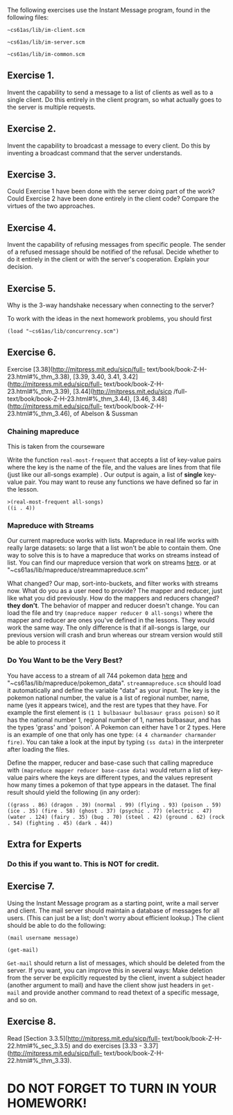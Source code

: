 The following exercises use the Instant Message program, found in the
following files:

`~cs61as/lib/im-client.scm `

`~cs61as/lib/im-server.scm `

`~cs61as/lib/im-common.scm`

## Exercise 1.

  
Invent the capability to send a message to a list of clients as well as to a
single client. Do this entirely in the client program, so what actually goes
to the server is multiple requests.

## Exercise 2.

  
Invent the capability to broadcast a message to every client. Do this by
inventing a broadcast command that the server understands.

## Exercise 3.

  
Could Exercise 1 have been done with the server doing part of the work? Could
Exercise 2 have been done entirely in the client code? Compare the virtues of
the two approaches.

## Exercise 4.

  
Invent the capability of refusing messages from specific people. The sender of
a refused message should be notified of the refusal. Decide whether to do it
entirely in the client or with the server's cooperation. Explain your
decision.

## Exercise 5.

  
Why is the 3-way handshake necessary when connecting to the server?

To work with the ideas in the next homework problems, you should first

`(load "~cs61as/lib/concurrency.scm")`

## Exercise 6.

  
Exercise [3.38](http://mitpress.mit.edu/sicp/full-
text/book/book-Z-H-23.html#%_thm_3.38), [3.39, 3.40, 3.41,
3.42](http://mitpress.mit.edu/sicp/full-
text/book/book-Z-H-23.html#%_thm_3.39), [3.44](http://mitpress.mit.edu/sicp
/full-text/book/book-Z-H-23.html#%_thm_3.44), [3.46,
3.48](http://mitpress.mit.edu/sicp/full-
text/book/book-Z-H-23.html#%_thm_3.46), of Abelson & Sussman

### Chaining mapreduce

This is taken from the courseware

Write the function `real-most-frequent` that accepts a list of key-value pairs
where the key is the name of the file, and the values are lines from that file
(just like our all-songs example) . Our output is again, a list of **single**
key-value pair. You may want to reuse any functions we have defined so far in
the lesson.

    
    
    >(real-most-frequent all-songs)
    ((i . 4))

### Mapreduce with Streams

Our current mapreduce works with lists. Mapreduce in real life works with
really large datasets: so large that a list won't be able to contain them. One
way to solve this is to have a mapreduce that works on streams instead of
list. You can find our mapreduce version that work on streams
[here](/static/streammapreduce.scm). or at
"~cs61as/lib/mapreduce/streammapreduce.scm"

What changed? Our map, sort-into-buckets, and filter works with streams now.
What do you as a user need to provide? The mapper and reducer, just like what
you did previously. How do the mappers and reducers changed? **they don't**.
The behavior of mapper and reducer doesn't change. You can load the file and
try `(mapreduce mapper reducer 0 all-songs)` where the mapper and reducer are
ones you've defined in the lessons. They would work the same way. The only
difference is that if all-songs is large, our previous version will crash and
brun whereas our stream version would still be able to process it

### Do You Want to be the Very Best?

You have access to a stream of all 744 pokemon data
[here](/static/pokemon_data) and "~cs61as/lib/mapreduce/pokemon_data".
`streammapreduce.scm` should load it automatically and define the variable
"data" as your input. The key is the pokemon national number, the value is a
list of regional number, name, name (yes it appears twice), and the rest are
types that they have. For example the first element is `(1 1 bulbasaur
bulbasaur grass poison)` so it has the national number 1, regional number of
1, names bulbasaur, and has the types 'grass' and 'poison'. A Pokemon can
either have 1 or 2 types. Here is an example of one that only has one type:
`(4 4 charmander charmander fire)`. You can take a look at the input by typing
`(ss data)` in the interpreter after loading the files.

Define the mapper, reducer and base-case such that calling mapreduce with
`(mapreduce mapper reducer base-case data)` would return a list of key-value
pairs where the keys are different types, and the values represent how many
times a pokemon of that type appears in the dataset. The final result should
yield the following (in any order):

    
    
    ((grass . 86) (dragon . 39) (normal . 99) (flying . 93) (poison . 59) (ice . 35) (fire . 58) (ghost . 37) (psychic . 77) (electric . 47) (water . 124) (fairy . 35) (bug . 70) (steel . 42) (ground . 62) (rock . 54) (fighting . 45) (dark . 44))
    

## Extra for Experts

### Do this if you want to. This is NOT for credit.

## Exercise 7.

  
Using the Instant Message program as a starting point, write a mail server and
client. The mail server should maintain a database of messages for all users.
(This can just be a list; don't worry about efficient lookup.) The client
should be able to do the following:

`(mail username message)`

` (get-mail) `

`Get-mail` should return a list of messages, which should be deleted from the
server. If you want, you can improve this in several ways: Make deletion from
the server be explicitly requested by the client, invent a subject header
(another argument to mail) and have the client show just headers in `get-mail`
and provide another command to read thetext of a specific message, and so on.

## Exercise 8.

  
Read [Section 3.3.5](http://mitpress.mit.edu/sicp/full-
text/book/book-Z-H-22.html#%_sec_3.3.5) and do exercises [3.33 -
3.37](http://mitpress.mit.edu/sicp/full-
text/book/book-Z-H-22.html#%_thm_3.33).

# **DO NOT FORGET TO TURN IN YOUR HOMEWORK!**

